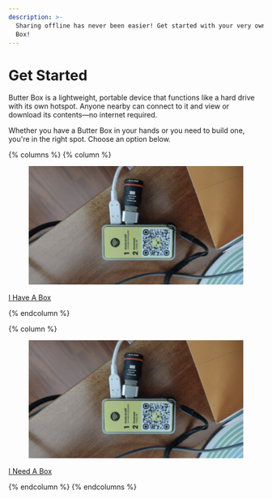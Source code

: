 ```yaml
---
description: >-
  Sharing offline has never been easier! Get started with your very own Butter
  Box!
---
```


# Get Started

Butter Box is a lightweight, portable device that functions like a hard drive with its own hotspot. Anyone nearby can connect to it and view or download its contents—no internet required.&#x20;

Whether you have a Butter Box in your hands or you need to build one, you're in the right spot. Choose an option below.

{% columns %}
{% column %}


<figure><img src=".gitbook/assets/Screenshot 2025-08-01 at 6.16.08 AM.png" alt=""><figcaption></figcaption></figure>

<a href="quick-start/" class="button primary">I Have A Box</a> &#x20;




{% endcolumn %}

{% column %}


<figure><img src=".gitbook/assets/Screenshot 2025-08-01 at 6.16.08 AM.png" alt=""><figcaption></figcaption></figure>

<a href="build-a-box/" class="button primary">I Need A Box</a> &#x20;


{% endcolumn %}
{% endcolumns %}



